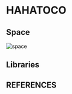 # HAHATOCO

## Space
![space](https://hackmd.io/_uploads/SyxoWWrNj.png)

## Libraries


## REFERENCES

